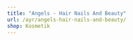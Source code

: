 ```yaml
---
title: "Angels - Hair Nails And Beauty"
url: /ayr/angels-hair-nails-and-beauty/
shop: Kosmetik
---
```

